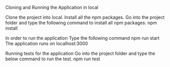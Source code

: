 Cloning and Running the Application in local

Clone the project into local.
Install all the npm packages. Go into the project folder and type the following command to install all npm packages.
npm install


In order to run the application Type the following command
npm run start
The application runs on localhost:3000


Running tests for the application
Go into the project folder and type the below command to run the test.
npm run test